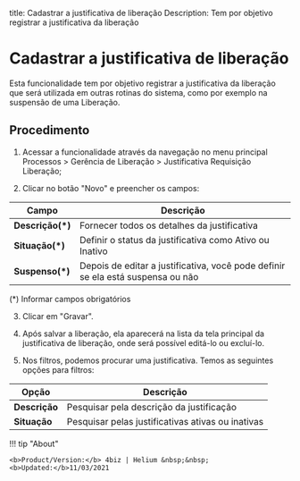 title:  Cadastrar a justificativa de liberação 
Description: Tem por objetivo registrar a justificativa da liberação
# Cadastrar a justificativa de liberação

Esta funcionalidade tem por objetivo registrar a justificativa da liberação que será utilizada em outras rotinas do sistema, como por exemplo na suspensão de uma Liberação.

## Procedimento

1.  Acessar a funcionalidade através da navegação no menu principal Processos \>
    Gerência de Liberação \> Justificativa Requisição Liberação;

2.  Clicar no botão "Novo" e preencher os campos:

|Campo|Descrição|
|-----|---------|
|**Descrição(\*)**|Fornecer todos os detalhes da justificativa|
|**Situação(\*)**|Definir o status da justificativa como Ativo ou Inativo|
|**Suspenso(\*)**|Depois de editar a justificativa, você pode definir se ela está suspensa ou não|

(\*) Informar campos obrigatórios

3.  Clicar em "Gravar".

4.  Após salvar a liberação, ela aparecerá na lista da tela principal da justificativa de liberação, onde será possível editá-lo ou excluí-lo.

5.  Nos filtros, podemos procurar uma justificativa. Temos as seguintes opções para filtros:

|Opção|Descrição|
|-----|---------|
|**Descrição**|Pesquisar pela descrição da justificação|
|**Situação**|Pesquisar pelas justificativas ativas ou inativas|

<!-- <i class='fa fa-youtube-play  fa-2x' style='color:#97ce17;vertical-align: middle;'> </i> [Video Library](https://www.youtube.com/playlist?list=PLB5qK2uzf2RPc9F3kW8T8Mw2rtMylBEWC)'
-->
!!! tip "About"

    <b>Product/Version:</b> 4biz | Helium &nbsp;&nbsp;
    <b>Updated:</b>11/03/2021

